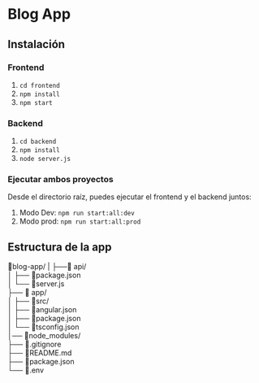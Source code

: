 # Blog App

## Instalación

### Frontend
1. `cd frontend`
2. `npm install`
3. `npm start`

### Backend
1. `cd backend`
2. `npm install`
3. `node server.js`

### Ejecutar ambos proyectos
Desde el directorio raíz, puedes ejecutar el frontend y el backend juntos:
1. Modo Dev: `npm run start:all:dev`
3. Modo prod: `npm run start:all:prod`



## Estructura de la app
📁blog-app/
|
├──📁 api/                   
│   ├── 📄package.json                 
│   └── 📄server.js                 
├── 📁 app/                    
│   ├── 📁src/                
│   ├── 📄angular.json        
│   ├── 📄package.json        
│   └── 📄tsconfig.json    
│── 📁node_modules/      
├── 📄.gitignore            
├── 📄README.md              
├── 📄package.json        
└── 📄.env                   
